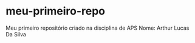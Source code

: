 # meu-primeiro-repo
Meu primeiro repositório criado na disciplina de APS
Nome: Arthur Lucas Da Silva